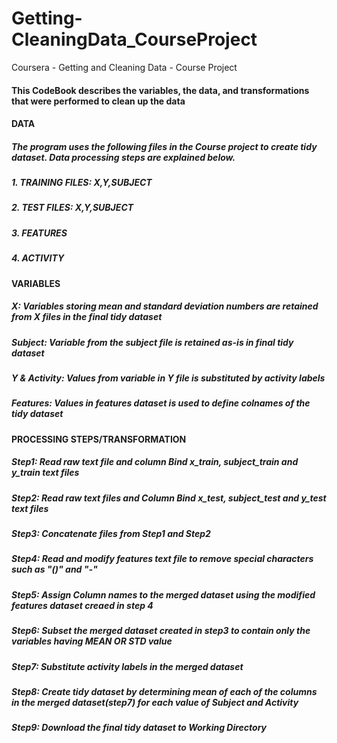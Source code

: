 Getting-CleaningData_CourseProject
==================================
Coursera - Getting and Cleaning Data - Course Project

#### This CodeBook describes the variables, the data, and transformations that were performed to clean up the data

#### DATA
##### The program uses the following files in the Course project to create tidy dataset. Data processing steps are explained below.
##### 1. TRAINING FILES: X,Y,SUBJECT
##### 2. TEST FILES: X,Y,SUBJECT
##### 3. FEATURES
##### 4. ACTIVITY

#### VARIABLES
##### X: Variables storing mean and standard deviation numbers are retained from X files in the final tidy dataset
##### Subject: Variable from the subject file is retained as-is in final tidy dataset
##### Y & Activity: Values from variable in Y file is substituted by activity labels
##### Features: Values in features dataset is used to define colnames of the tidy dataset

#### PROCESSING STEPS/TRANSFORMATION
##### Step1: Read raw text file and column Bind x_train, subject_train and y_train text files
##### Step2: Read raw text files and Column Bind x_test, subject_test and y_test text files
##### Step3: Concatenate files from Step1 and Step2
##### Step4: Read and modify features text file to remove special characters such as "()" and "-"
##### Step5: Assign Column names to the merged dataset using the modified features dataset creaed in step 4
##### Step6: Subset the merged dataset created in step3 to contain only the variables having MEAN OR STD value
##### Step7: Substitute activity labels in the merged dataset
##### Step8: Create tidy dataset by determining mean of each of the columns in the merged dataset(step7) for each value of Subject and Activity
##### Step9: Download the final tidy dataset to Working Directory
